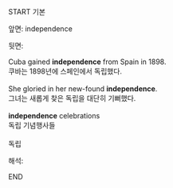 START
기본

앞면:
independence


뒷면:
<div>Cuba gained <b>independence</b> from Spain in 1898. </div><div>쿠바는 1898년에 스페인에서 독립했다.</div><div><br></div><div><div>She gloried in her new-found <strong>independence</strong>. </div><div><div>그녀는 새롭게 찾은 독립을 대단히 기뻐했다.</div></div></div><div><br></div><div><div><b>independence</b> celebrations </div><div>독립 기념행사들</div></div><div><br></div><div>독립</div>


해석:
<!--ID: 1746614454107-->
END